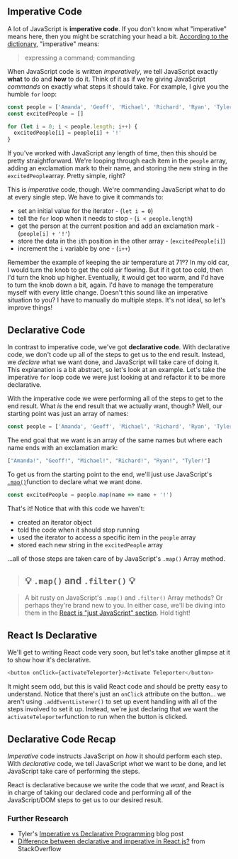 ## Imperative Code

A lot of JavaScript is **imperative code**. If you don't know what "imperative" means here, then you might be scratching your head a bit. [According to the dictionary](http://www.dictionary.com/browse/imperative), "imperative" means:

> expressing a command; commanding

When JavaScript code is written *imperatively*, we tell JavaScript exactly **what** to do and **how** to do it. Think of it as if we're giving JavaScript *commands* on exactly what steps it should take. For example, I give you the humble `for` loop:

```js
const people = ['Amanda', 'Geoff', 'Michael', 'Richard', 'Ryan', 'Tyler']
const excitedPeople = []

for (let i = 0; i < people.length; i++) {
  excitedPeople[i] = people[i] + '!'
}
```

If you've worked with JavaScript any length of time, then this should be pretty straightforward. We're looping through each item in the `people` array, adding an exclamation mark to their name, and storing the new string in the `excitedPeople`array. Pretty simple, right?

This is *imperative* code, though. We're commanding JavaScript what to do at every single step. We have to give it commands to:

- set an initial value for the iterator - (`let i = 0`)
- tell the `for` loop when it needs to stop - (`i < people.length`)
- get the person at the current position and add an exclamation mark - (`people[i] + '!'`)
- store the data in the `i`th position in the other array - (`excitedPeople[i]`)
- increment the `i` variable by one - (`i++`)

Remember the example of keeping the air temperature at 71º? In my old car, I would turn the knob to get the cold air flowing. But if it got too cold, then I'd turn the knob up higher. Eventually, it would get too warm, and I'd have to turn the knob down a bit, again. I'd have to manage the temperature myself with every little change. Doesn't this sound like an imperative situation to you? I have to manually do multiple steps. It's not ideal, so let's improve things!

## Declarative Code

In contrast to imperative code, we've got **declarative code**. With declarative code, we don't code up all of the steps to get us to the end result. Instead, we *declare* what we want done, and JavaScript will take care of doing it. This explanation is a bit abstract, so let's look at an example. Let's take the imperative `for` loop code we were just looking at and refactor it to be more declarative.

With the imperative code we were performing all of the steps to get to the end result. What _is_ the end result that we actually want, though? Well, our starting point was just an array of names:

```js
const people = ['Amanda', 'Geoff', 'Michael', 'Richard', 'Ryan', 'Tyler']
```

The end goal that we want is an array of the same names but where each name ends with an exclamation mark:

```js
["Amanda!", "Geoff!", "Michael!", "Richard!", "Ryan!", "Tyler!"]
```

To get us from the starting point to the end, we'll just use JavaScript's [`.map()`](https://developer.mozilla.org/en-US/docs/Web/JavaScript/Reference/Global_Objects/Array/map?v=example)function to declare what we want done.

```js
const excitedPeople = people.map(name => name + '!')
```

That's it! Notice that with this code we haven't:

- created an iterator object
- told the code when it should stop running
- used the iterator to access a specific item in the `people` array
- stored each new string in the `excitedPeople` array

...all of those steps are taken care of by JavaScript's `.map()` Array method.



> ## 💡 `.map()` and `.filter()` 💡

> A bit rusty on JavaScript's `.map()` and `.filter()` Array methods? Or perhaps they're brand new to you. In either case, we'll be diving into them in the [React is "just JavaScript" section](https://classroom.udacity.com/nanodegrees/nd019/parts/331aa737-9e87-42e2-8348-f97d51424b1a/modules/82766b2b-1870-4904-aa90-8ccbe63928c5/lessons/9a065aa0-91d4-44a3-ad96-8d9b44be4d11/concepts/1342b34f-f9f4-4ceb-96e7-6ef0680a26bd). Hold tight!



## React Is Declarative

We'll get to writing React code very soon, but let's take another glimpse at it to show how it's declarative.

```js
<button onClick={activateTeleporter}>Activate Teleporter</button>
```

It might seem odd, but this is valid React code and should be pretty easy to understand. Notice that there's just an `onClick` attribute on the button... we aren't using `.addEventListener()` to set up event handling with all of the steps involved to set it up. Instead, we're just declaring that we want the `activateTeleporter`function to run when the button is clicked.



## Declarative Code Recap

*Imperative* code instructs JavaScript on *how* it should perform each step. With *declarative* code, we tell JavaScript *what* we want to be done, and let JavaScript take care of performing the steps.

React is declarative because we write the code that we *want*, and React is in charge of taking our declared code and performing all of the JavaScript/DOM steps to get us to our desired result.

### Further Research

- Tyler's [Imperative vs Declarative Programming](https://tylermcginnis.com/imperative-vs-declarative-programming/) blog post
- [Difference between declarative and imperative in React.js?](https://stackoverflow.com/questions/33655534/difference-between-declarative-and-imperative-in-react-js) from StackOverflow